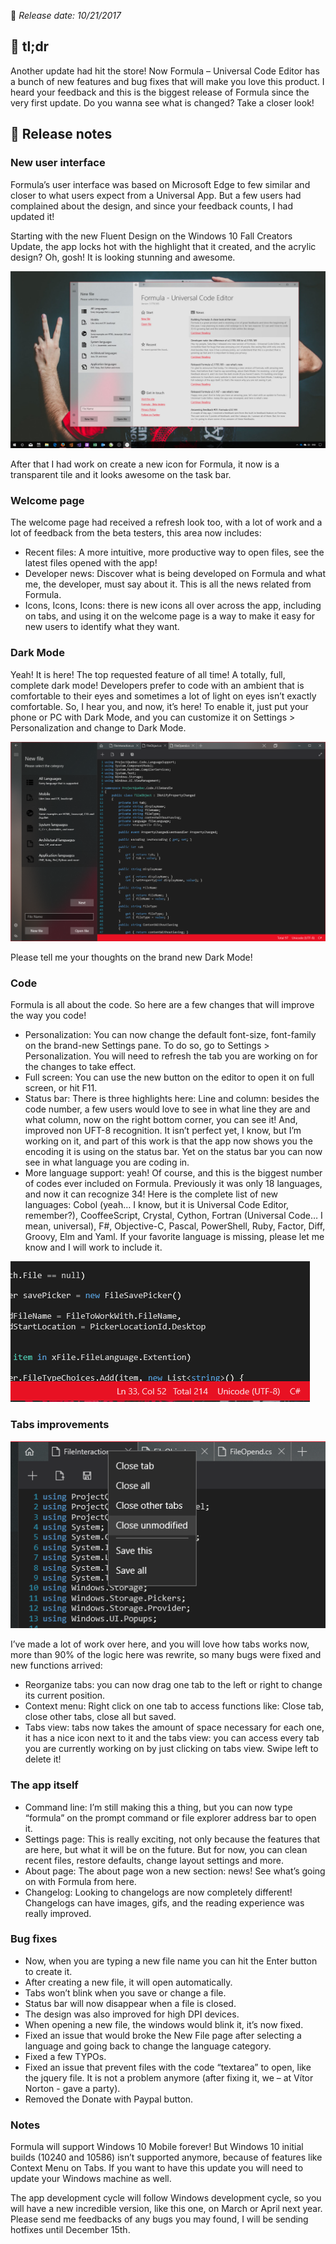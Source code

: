 [comment]: <> (Version name: v3.1710.363)
[comment]: <> (Released at: 10/21/2017)
[comment]: <> (Brief description: )

📅 _Release date: 10/21/2017_

## 💬 tl;dr
Another update had hit the store! Now Formula – Universal Code Editor has a bunch of new features and bug fixes that will make you love this product. I heard your feedback and this is the biggest release of Formula since the very first update. Do you wanna see what is changed? Take a closer look!

## 📰 Release notes
### New user interface
Formula’s user interface was based on Microsoft Edge to few similar and closer to what users expect from a Universal App. But a few users had complained about the design, and since your feedback counts, I had updated it!

Starting with the new Fluent Design on the Windows 10 Fall Creators Update, the app locks hot with the highlight that it created, and the acrylic design? Oh, gosh! It is looking stunning and awesome.

![](./img/v3.1710.363/MainScreen.jpg)

After that I had work on create a new icon for Formula, it now is a transparent tile and it looks awesome on the task bar.

### Welcome page
The welcome page had received a refresh look too, with a lot of work and a lot of feedback from the beta testers, this area now includes:

* Recent files: A more intuitive, more productive way to open files, see the latest files opened with the app!
* Developer news: Discover what is being developed on Formula and what me, the developer, must say about it. This is all the news related from Formula.
* Icons, Icons, Icons: there is new icons all over across the app, including on tabs, and using it on the welcome page is a way to make it easy for new users to identify what they want.

### Dark Mode
Yeah! It is here! The top requested feature of all time! A totally, full, complete dark mode! Developers prefer to code with an ambient that is comfortable to their eyes and sometimes a lot of light on eyes isn’t exactly comfortable. So, I hear you, and now, it’s here! To enable it, just put your phone or PC with Dark Mode, and you can customize it on Settings > Personalization and change to Dark Mode.

![](./img/v3.1710.363/darkmode.png)

Please tell me your thoughts on the brand new Dark Mode!

### Code
Formula is all about the code. So here are a few changes that will improve the way you code!

* Personalization: You can now change the default font-size, font-family on the brand-new Settings pane. To do so, go to Settings > Personalization. You will need to refresh the tab you are working on for the changes to take effect.
* Full screen: You can use the new button on the editor to open it on full screen, or hit F11.
* Status bar: There is three highlights here: Line and column: besides the code number, a few users would love to see in what line they are and what column, now on the right bottom corner, you can see it! And, improved non UFT-8 recognition. It isn’t perfect yet, I know, but I’m working on it, and part of this work is that the app now shows you the encoding it is using on the status bar. Yet on the status bar you can now see in what language you are coding in.
* More language support: yeah! Of course, and this is the biggest number of codes ever included on Formula. Previously it was only 18 languages, and now it can recognize 34! Here is the complete list of new languages: Cobol (yeah… I know, but it is Universal Code Editor, remember?), CooffeeScript, Crystal, Cython, Fortran (Universal Code… I mean, universal), F#, Objective-C, Pascal, PowerShell, Ruby, Factor, Diff, Groovy, Elm and Yaml. If your favorite language is missing, please let me know and I will work to include it.

![](./img/v3.1710.363/statusbar.png)

### Tabs improvements
![](./img/v3.1710.363/contextmenu.png)

I’ve made a lot of work over here, and you will love how tabs works now, more than 90% of the logic here was rewrite, so many bugs were fixed and new functions arrived:
* Reorganize tabs: you can now drag one tab to the left or right to change its current position.
* Context menu: Right click on one tab to access functions like: Close tab, close other tabs, close all but saved.
* Tabs view: tabs now takes the amount of space necessary for each one, it has a nice icon next to it and the tabs view: you can access every tab you are currently working on by just clicking on tabs view. Swipe left to delete it!

### The app itself

* Command line: I’m still making this a thing, but you can now type “formula” on the prompt command or file explorer address bar to open it.
* Settings page: This is really exciting, not only because the features that are here, but what it will be on the future. But for now, you can clean recent files, restore defaults, change layout settings and more.
* About page: The about page won a new section: news! See what’s going on with Formula from here.
* Changelog: Looking to changelogs are now completely different! Changelogs can have images, gifs, and the reading experience was really improved.

### Bug fixes
* Now, when you are typing a new file name you can hit the Enter button to create it.
* After creating a new file, it will open automatically.
* Tabs won’t blink when you save or change a file.
* Status bar will now disappear when a file is closed.
* The design was also improved for high DPI devices.
* When opening a new file, the windows would blink it, it’s now fixed.
* Fixed an issue that would broke the New File page after selecting a language and going back to change the language category.
* Fixed a few TYPOs.
* Fixed an issue that prevent files with the code “textarea” to open, like the jquery file. It is not a problem anymore (after fixing it, we – at Vítor Norton - gave a party).
* Removed the Donate with Paypal button.

### Notes
Formula will support Windows 10 Mobile forever! But Windows 10 initial builds (10240 and 10586) isn’t supported anymore, because of features like Context Menu on Tabs. If you want to have this update you will need to update your Windows machine as well.

The app development cycle will follow Windows development cycle, so you will have a new incredible version, like this one, on March or April next year. Please send me feedbacks of any bugs you may found, I will be sending hotfixes until December 15th.